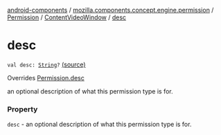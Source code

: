 [android-components](../../../index.md) / [mozilla.components.concept.engine.permission](../../index.md) / [Permission](../index.md) / [ContentVideoWindow](index.md) / [desc](./desc.md)

# desc

`val desc: `[`String`](https://kotlinlang.org/api/latest/jvm/stdlib/kotlin/-string/index.html)`?` [(source)](https://github.com/mozilla-mobile/android-components/blob/master/components/concept/engine/src/main/java/mozilla/components/concept/engine/permission/PermissionRequest.kt#L85)

Overrides [Permission.desc](../desc.md)

an optional description of what this permission type is for.

### Property

`desc` - an optional description of what this permission type is for.